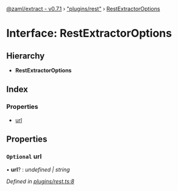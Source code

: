[@zaml/extract - v0.7.1](../README.md) › ["plugins/rest"](../modules/_plugins_rest_.md) › [RestExtractorOptions](_plugins_rest_.restextractoroptions.md)

# Interface: RestExtractorOptions

## Hierarchy

* **RestExtractorOptions**

## Index

### Properties

* [url](_plugins_rest_.restextractoroptions.md#optional-url)

## Properties

### `Optional` url

• **url**? : *undefined | string*

*Defined in [plugins/rest.ts:8](https://github.com/nexushubs/zaml-lang/blob/4389e8b/packages/zaml-extract/src/plugins/rest.ts#L8)*

